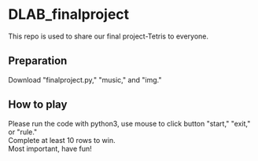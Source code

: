 # DLAB_finalproject

This repo is used to share our final project-Tetris to everyone.

## Preparation

Download "finalproject.py," "music," and "img."

## How to play

Please run the code with python3, use mouse to click button "start," "exit," or "rule."  
Complete at least 10 rows to win.  
Most important, have fun!
